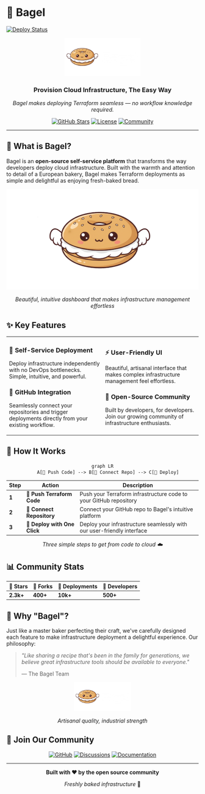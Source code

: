 # 🥯 Bagel

[![Deploy Status](https://github.com/TheBagelProject/official-website/actions/workflows/firebase-hosting-merge.yml/badge.svg)](https://github.com/TheBagelProject/official-website/actions)

<div align="center">
  <img src="./Logo/Bagel-v1.0.1-DarkMode.png" alt="Bagel Logo" width="200"/>
  
  ### Provision Cloud Infrastructure, The Easy Way
  
  *Bagel makes deploying Terraform seamless — no workflow knowledge required.*
  
  [![GitHub Stars](https://img.shields.io/github/stars/bagel-org/bagel?style=for-the-badge&logo=github&color=f5cb5c)](https://github.com/bagel-org/bagel)
  [![License](https://img.shields.io/badge/license-MIT-f5cb5c?style=for-the-badge)](LICENSE)
  [![Community](https://img.shields.io/badge/join-community-cd9c20?style=for-the-badge&logo=discord)](https://discord.gg/bagel)
</div>

---

## 🌟 What is Bagel?

Bagel is an **open-source self-service platform** that transforms the way developers deploy cloud infrastructure. Built with the warmth and attention to detail of a European bakery, Bagel makes Terraform deployments as simple and delightful as enjoying fresh-baked bread.

<div align="center">
  <img src="./public/bagel-favicon.png" alt="Bagel Dashboard Preview" width="600"/>
  <p><em>Beautiful, intuitive dashboard that makes infrastructure management effortless</em></p>
</div>

## ✨ Key Features

<table>
<tr>
<td width="50%">

### 🔄 **Self-Service Deployment**
Deploy infrastructure independently with no DevOps bottlenecks. Simple, intuitive, and powerful.

### 🔗 **GitHub Integration** 
Seamlessly connect your repositories and trigger deployments directly from your existing workflow.

</td>
<td width="50%">

### ⚡ **User-Friendly UI**
Beautiful, artisanal interface that makes complex infrastructure management feel effortless.

### 👥 **Open-Source Community**
Built by developers, for developers. Join our growing community of infrastructure enthusiasts.

</td>
</tr>
</table>

## 🚀 How It Works

<div align="center">
  
```mermaid
graph LR
    A[📁 Push Code] --> B[🔗 Connect Repo] --> C[🚀 Deploy]
```

</div>

| Step | Action | Description |
|------|--------|-------------|
| **1** | 📁 **Push Terraform Code** | Push your Terraform infrastructure code to your GitHub repository |
| **2** | 🔗 **Connect Repository** | Connect your GitHub repo to Bagel's intuitive platform |  
| **3** | 🚀 **Deploy with One Click** | Deploy your infrastructure seamlessly with our user-friendly interface |

<div align="center">
  <em>Three simple steps to get from code to cloud ☁️</em>
</div>

## 📊 Community Stats

<div align="center">
  
  | 🌟 Stars | 🍴 Forks | 🚀 Deployments | 👥 Developers |
  |----------|----------|-----------------|----------------|
  | **2.3k+** | **400+** | **10k+** | **500+** |
  
</div>

## 🍞 Why "Bagel"?

Just like a master baker perfecting their craft, we've carefully designed each feature to make infrastructure deployment a delightful experience. Our philosophy:

> *"Like sharing a recipe that's been in the family for generations, we believe great infrastructure tools should be available to everyone."*
> 
> — The Bagel Team

<div align="center">
  <img src="./Logo/Bagel-v1.0.1-DarkMode.png" alt="Artisanal Quality" width="150"/>
  <p><em>Artisanal quality, industrial strength</em></p>
</div>

## 🤝 Join Our Community

<div align="center">
  
  [![GitHub](https://img.shields.io/badge/GitHub-bagel--org/bagel-f5cb5c?style=for-the-badge&logo=github)](https://github.com/bagel-org/bagel)
  [![Discussions](https://img.shields.io/badge/Discussions-Join%20Us-cd9c20?style=for-the-badge&logo=github)](https://github.com/bagel-org/bagel/discussions)
  [![Documentation](https://img.shields.io/badge/Docs-Read%20More-f2ecdd?style=for-the-badge&logo=gitbook)](https://docs.bagel.dev)
  
</div>

---

<div align="center">
  
  **Built with ❤️ by the open source community**
  
  *Freshly baked infrastructure* 🥯
  
</div>
